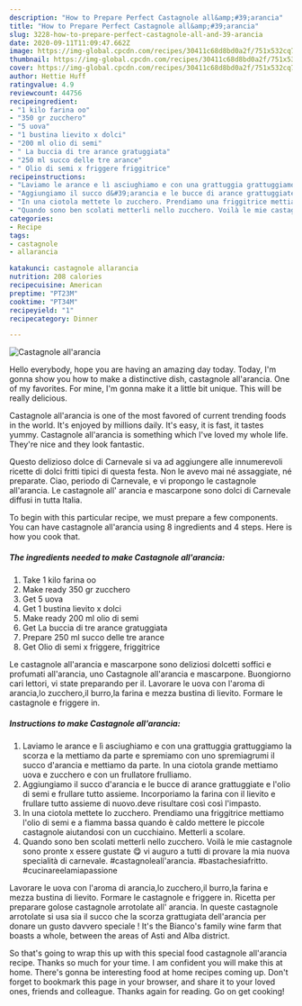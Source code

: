```yaml
---
description: "How to Prepare Perfect Castagnole all&amp;#39;arancia"
title: "How to Prepare Perfect Castagnole all&amp;#39;arancia"
slug: 3228-how-to-prepare-perfect-castagnole-all-and-39-arancia
date: 2020-09-11T11:09:47.662Z
image: https://img-global.cpcdn.com/recipes/30411c68d8bd0a2f/751x532cq70/castagnole-allarancia-recipe-main-photo.jpg
thumbnail: https://img-global.cpcdn.com/recipes/30411c68d8bd0a2f/751x532cq70/castagnole-allarancia-recipe-main-photo.jpg
cover: https://img-global.cpcdn.com/recipes/30411c68d8bd0a2f/751x532cq70/castagnole-allarancia-recipe-main-photo.jpg
author: Hettie Huff
ratingvalue: 4.9
reviewcount: 44756
recipeingredient:
- "1 kilo farina oo"
- "350 gr zucchero"
- "5 uova"
- "1 bustina lievito x dolci"
- "200 ml olio di semi"
- " La buccia di tre arance gratuggiata"
- "250 ml succo delle tre arance"
- " Olio di semi x friggere friggitrice"
recipeinstructions:
- "Laviamo le arance e lì asciughiamo e con una grattuggia grattuggiamo la scorza e la mettiamo da parte e spremiamo con uno spremiagrumi il succo d&#39;arancia e mettiamo da parte. In una ciotola grande mettiamo uova e zucchero e con un frullatore frulliamo."
- "Aggiungiamo il succo d&#39;arancia e le bucce di arance grattuggiate e l&#39;olio di semi e frullare tutto assieme. Incorporiamo la farina con il lievito e frullare tutto assieme di nuovo.deve risultare così così l&#39;impasto."
- "In una ciotola mettete lo zucchero. Prendiamo una friggitrice mettiamo l&#39;olio di semi e a fiamma bassa quando è caldo mettere le piccole castagnole aiutandosi con un cucchiaino. Metterli a scolare."
- "Quando sono ben scolati metterli nello zucchero. Voilà le mie castagnole sono pronte x essere gustate 😋 vi auguro a tutti di provare la mia nuova specialità di carnevale. #castagnoleall&#39;arancia. #bastachesiafritto. #cucinareelamiapassione"
categories:
- Recipe
tags:
- castagnole
- allarancia

katakunci: castagnole allarancia 
nutrition: 208 calories
recipecuisine: American
preptime: "PT23M"
cooktime: "PT34M"
recipeyield: "1"
recipecategory: Dinner

---
```



![Castagnole all&#39;arancia](https://img-global.cpcdn.com/recipes/30411c68d8bd0a2f/751x532cq70/castagnole-allarancia-recipe-main-photo.jpg)

Hello everybody, hope you are having an amazing day today. Today, I'm gonna show you how to make a distinctive dish, castagnole all&#39;arancia. One of my favorites. For mine, I'm gonna make it a little bit unique. This will be really delicious.

Castagnole all&#39;arancia is one of the most favored of current trending foods in the world. It's enjoyed by millions daily. It's easy, it is fast, it tastes yummy. Castagnole all&#39;arancia is something which I've loved my whole life. They're nice and they look fantastic.

Questo delizioso dolce di Carnevale si va ad aggiungere alle innumerevoli ricette di dolci fritti tipici di questa festa. Non le avevo mai né assaggiate, né preparate. Ciao, periodo di Carnevale, e vi propongo le castagnole all&#39;arancia. Le castagnole all&#39; arancia e mascarpone sono dolci di Carnevale diffusi in tutta Italia.


To begin with this particular recipe, we must prepare a few components. You can have castagnole all&#39;arancia using 8 ingredients and 4 steps. Here is how you cook that.

<!--inarticleads1-->

##### The ingredients needed to make Castagnole all&#39;arancia:

1. Take 1 kilo farina oo
1. Make ready 350 gr zucchero
1. Get 5 uova
1. Get 1 bustina lievito x dolci
1. Make ready 200 ml olio di semi
1. Get  La buccia di tre arance gratuggiata
1. Prepare 250 ml succo delle tre arance
1. Get  Olio di semi x friggere, friggitrice


Le castagnole all&#39;arancia e mascarpone sono deliziosi dolcetti soffici e profumati all&#39;arancia, uno Castagnole all&#39;arancia e mascarpone. Buongiorno cari lettori, vi state preparando per il. Lavorare le uova con l&#39;aroma di arancia,lo zucchero,il burro,la farina e mezza bustina di lievito. Formare le castagnole e friggere in. 

<!--inarticleads2-->

##### Instructions to make Castagnole all&#39;arancia:

1. Laviamo le arance e lì asciughiamo e con una grattuggia grattuggiamo la scorza e la mettiamo da parte e spremiamo con uno spremiagrumi il succo d&#39;arancia e mettiamo da parte. In una ciotola grande mettiamo uova e zucchero e con un frullatore frulliamo.
1. Aggiungiamo il succo d&#39;arancia e le bucce di arance grattuggiate e l&#39;olio di semi e frullare tutto assieme. Incorporiamo la farina con il lievito e frullare tutto assieme di nuovo.deve risultare così così l&#39;impasto.
1. In una ciotola mettete lo zucchero. Prendiamo una friggitrice mettiamo l&#39;olio di semi e a fiamma bassa quando è caldo mettere le piccole castagnole aiutandosi con un cucchiaino. Metterli a scolare.
1. Quando sono ben scolati metterli nello zucchero. Voilà le mie castagnole sono pronte x essere gustate 😋 vi auguro a tutti di provare la mia nuova specialità di carnevale. #castagnoleall&#39;arancia. #bastachesiafritto. #cucinareelamiapassione


Lavorare le uova con l&#39;aroma di arancia,lo zucchero,il burro,la farina e mezza bustina di lievito. Formare le castagnole e friggere in. Ricetta per preparare golose castagnole arrotolate all&#39; arancia. In queste castagnole arrotolate si usa sia il succo che la scorza grattugiata dell&#39;arancia per donare un gusto davvero speciale ! It&#39;s the Bianco&#39;s family wine farm that boasts a whole, between the areas of Asti and Alba district. 

So that's going to wrap this up with this special food castagnole all&#39;arancia recipe. Thanks so much for your time. I am confident you will make this at home. There's gonna be interesting food at home recipes coming up. Don't forget to bookmark this page in your browser, and share it to your loved ones, friends and colleague. Thanks again for reading. Go on get cooking!
